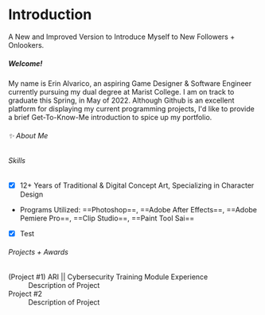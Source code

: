 # Introduction
A New and Improved Version to Introduce Myself to New Followers + Onlookers.

##### Welcome!
<p> My name is Erin Alvarico, an aspiring Game Designer & Software Engineer currently pursuing my dual degree at Marist College. I am on track to graduate this Spring, in May of 2022. Although Github is an excellent platform for displaying my current programming projects, I'd like to provide a brief Get-To-Know-Me introduction to spice up my portfolio.</p>

###### :sparkles: About Me

###### Skills
- [x] 12+ Years of Traditional & Digital Concept Art, Specializing in Character Design
* Programs Utilized: ==Photoshop==, ==Adobe After Effects==, ==Adobe Pemiere Pro==, ==Clip Studio==, ==Paint Tool Sai== 
- [x]  Test


###### Projects + Awards
<d1>
    <dt>(Project #1) ARI || Cybersecurity Training Module Experience</dt>
    <dd>Description of Project</dd>
    <dt>Project #2</dt>
    <dd>Description of Project</dd>
</d1>

####